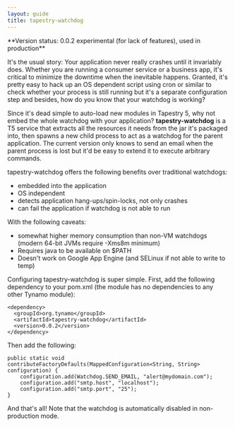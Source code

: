```yaml
---
layout: guide
title: tapestry-watchdog
---
```

<div markdown="1" class="alert alert-info">
**Version status: 0.0.2 experimental (for lack of features), used in production**
</div>
 
It's the usual story: Your application never really crashes until it invariably does. Whether you are running a consumer service or a business app, it's critical to minimize the downtime when the inevitable happens. Granted, it's pretty easy to hack up an OS dependent script using cron or similar to check whether your process is still running but it's a separate configuration step and besides, how do you know that your watchdog is working?

Since it's dead simple to auto-load new modules in Tapestry 5, why not embed the whole watchdog with your application? **tapestry-watchdog** is a T5 service that extracts all the resources it needs from the jar it's packaged into, then spawns a new child process to act as a watchdog for the parent application. The current version only knows to send an email when the parent process is lost but it'd be easy to extend it to execute arbitrary commands.

tapestry-watchdog offers the following benefits over traditional watchdogs:

- embedded into the application
- OS independent
- detects application hang-ups/spin-locks, not only crashes
- can fail the application if watchdog is not able to run

With the following caveats:

- somewhat higher memory consumption than non-VM watchdogs (modern 64-bit JVMs require -Xms8m minimum)
- Requires java to be available on $PATH
- Doesn't work on Google App Engine (and SELinux if not able to write to temp)

Configuring tapestry-watchdog is super simple. First, add the following dependency to your pom.xml (the module has no dependencies to any other Tynamo module):

	<dependency>
	  <groupId>org.tynamo</groupId>
	  <artifactId>tapestry-watchdog</artifactId>
	  <version>0.0.2</version>
	</dependency>

Then add the following:

	public static void contributeFactoryDefaults(MappedConfiguration<String, String> configuration) {
		configuration.add(Watchdog.SEND_EMAIL, "alert@mydomain.com");
		configuration.add("smtp.host", "localhost");
		configuration.add("smtp.port", "25");
	}

And that's all! Note that the watchdog is automatically disabled in non-production mode.
